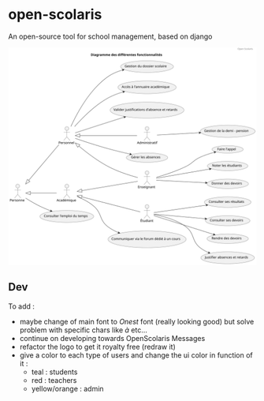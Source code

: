 # open-scolaris
An open-source tool for school management, based on django

![Use cases diagram](./use_cases.svg)

## Dev

To add : 

- maybe change of main font to *Onest* font (really looking good) but solve problem with specific chars like *à* etc...
- continue on developing towards OpenScolaris Messages
- refactor the logo to get it royalty free (redraw it)
- give a color to each type of users and change the ui color in function of it : 
    - teal : students
    - red : teachers
    - yellow/orange : admin